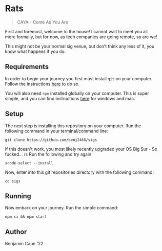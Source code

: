 # Rats

> CAYA - Come As You Are

First and foremost, welcome to the house! I cannot wait to meet you all more formally, but for now, as tech companies are going remote, so are we!

This might not be your normal sig venue, but don't think any less of it, you know what happens if you do.

## Requirements

In order to begin your journey you first must install `git` on your computer. Follow the instructions [here](https://git-scm.com/book/en/v2/Getting-Started-Installing-Git) to do so.

You will also need `npm` installed globally on your computer. This is super simple, and you can find instructions [here](https://www.npmjs.com/get-npm) for windows and mac.

## Setup

The next step is installing this repository on your computer. Run the following command in your terminal/command line:

```
git clone https://github.com/benj2468/sigs
```

If this doesn't work, you most likely recently upgraded your OS Big Sur - So fucked... /s Run the following and try again:

```
xcode-select --install
```

Now, enter into this git repositories directory with the following command:

```
cd sigs
```

## Running

Now embark on your journey. Run the simple command:

```
npm ci && npm start
```

## Author

Benjamin Cape '22
